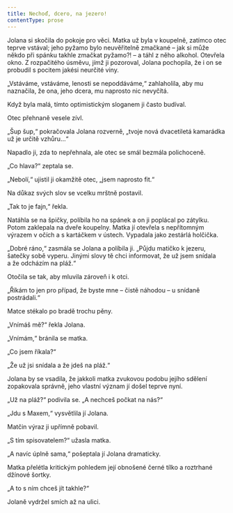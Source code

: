 ```yaml
---
title: Nechoď, dcero, na jezero!
contentType: prose
---
```


Jolana si skočila do pokoje pro věci. Matka už byla v koupelně, zatímco otec teprve vstával; jeho pyžamo bylo neuvěřitelně zmačkané – jak si může někdo při spánku takhle zmačkat pyžamo?! – a táhl z něho alkohol. Otevřela okno. Z rozpačitého úsměvu, jímž ji pozoroval, Jolana pochopila, že i on se probudil s pocitem jakési neurčité viny.

„Vstáváme, vstáváme, lenosti se nepoddáváme,“ zahlaholila, aby mu naznačila, že ona, jeho dcera, mu naprosto nic nevyčítá.

Když byla malá, tímto optimistickým sloganem ji často budíval.

Otec přehnaně vesele zívl.

„Šup šup,“ pokračovala Jolana rozverně, „tvoje nová dvacetiletá kamarádka už je určitě vzhůru…“

Napadlo ji, zda to nepřehnala, ale otec se smál bezmála polichoceně.

„Co hlava?“ zeptala se.

„Nebolí,“ ujistil ji okamžitě otec, „jsem naprosto fit.“

Na důkaz svých slov se vcelku mrštně postavil.

„Tak to je fajn,“ řekla.

Natáhla se na špičky, políbila ho na spánek a on ji poplácal po zátylku. Potom zaklepala na dveře koupelny. Matka jí otevřela s nepřítomným výrazem v očích a s kartáčkem v ústech. Vypadala jako zestárlá holčička.

„Dobré ráno,“ zasmála se Jolana a políbila ji. „Půjdu matičko k jezeru, šatečky sobě vyperu. Jinými slovy tě chci informovat, že už jsem snídala a že odcházím na pláž.“

Otočila se tak, aby mluvila zároveň i k otci.

„Říkám to jen pro případ, že byste mne – čistě náhodou – u snídaně postrádali.“

Matce stékalo po bradě trochu pěny.

„Vnímáš mě?“ řekla Jolana.

„Vnímám,“ bránila se matka.

„Co jsem říkala?“

„Že už jsi snídala a že jdeš na pláž.“

Jolana by se vsadila, že jakkoli matka zvukovou podobu jejího sdělení zopakovala správně, jeho vlastní význam jí došel teprve nyní.

„Už na pláž?“ podivila se. „A nechceš počkat na nás?“

„Jdu s Maxem,“ vysvětlila jí Jolana.

Matčin výraz ji upřímně pobavil.

„S tím spisovatelem?“ užasla matka.

„A navíc úplně sama,“ pošeptala jí Jolana dramaticky.

Matka přelétla kritickým pohledem její obnošené černé tílko a roztrhané džínové šortky.

„A to s ním chceš jít takhle?“

Jolaně vydržel smích až na ulici.
